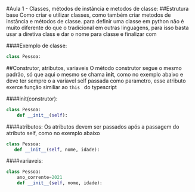 #Aula 1 - Classes, métodos de instância e metodos de classe:
##Estrutura base
Como criar e utilizar classes, como também criar metodos de instância e métodos de classe.
para definir uma classe em python não é muito diferente do que o tradicional em outras linguagens,
para isso basta usar a diretiva class e dar o nome para classe e finalizar com 

####Exemplo de classe:
```python
class Pessoa:
```

##Construtor, atributos, variaveis
O método construtor segue o mesmo padrão, só que aqui o mesmo se chama __init__, como no exemplo abaixo e deve ter sempre o a variavel self passada como parametro,
esse atributo exerce função similiar ao ```this ``` do typescript

####init(construtor):
```python
class Pessoa:
    def __init__(self):
```


####atributos:
Os atributos devem ser passados após a passagem do atributo self, como no exemplo abaixo
```python
class Pessoa:
   def __init__(self, nome, idade):
```

####variaveis:
```python
class Pessoa:
    ano_corrente=2021
    def __init__(self, nome, idade):
```